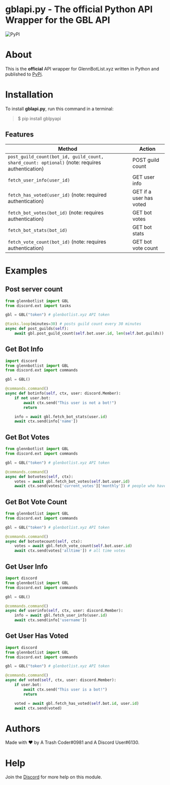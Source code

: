 # gblapi.py - The official Python API Wrapper for the GBL API

![PyPI](https://img.shields.io/pypi/v/gblpyapi?logoColor=237289DA)

# About
This is the **official** API wrapper for GlennBotList.xyz written in Python and published to [PyPi](https://pypi.org/project/gblpyapi/).

# Installation
To install **gblapi.py**, run this command in a terminal:

> $ pip install gblpyapi

## Features

|Method|Action|
|--------|------|
|`post_guild_count(bot_id, guild_count, shard_count: optional)` (note: requires authentication)|POST guild count|
|`fetch_user_info(user_id)`|GET user info|
|`fetch_has_voted(user_id)` (note: required authentication)|GET if a user has voted|
|`fetch_bot_votes(bot_id)` (note: requires authentication)|GET bot votes|
|`fetch_bot_stats(bot_id)`|GET bot stats|
|`fetch_vote_count(bot_id)` (note: requires authentication)|GET bot vote count|

# Examples

## Post server count

```python
from glennbotlist import GBL
from discord.ext import tasks

gbl = GBL("token") # glenbotlist.xyz API token

@tasks.loop(minutes=30) # posts guild count every 30 minutes
async def post_guilds(self):
    await gbl.post_guild_count(self.bot.user.id, len(self.bot.guilds))
```

## Get Bot Info

```python
import discord
from glennbotlist import GBL
from discord.ext import commands

gbl = GBL()

@commands.command()
async def botinfo(self, ctx, user: discord.Member):
    if not user.bot:
        await ctx.send("This user is not a bot!")
        return

    info = await gbl.fetch_bot_stats(user.id)
    await ctx.send(info['name'])
```

## Get Bot Votes

```python
from glennbotlist import GBL
from discord.ext import commands

gbl = GBL("token") # glenbotlist.xyz API token

@commands.command()
async def botvotes(self, ctx):
    votes = await gbl.fetch_bot_votes(self.bot.user.id)
    await ctx.send(votes['current_votes']['monthly']) # people who have voted this month
```

## Get Bot Vote Count

```python
from glennbotlist import GBL
from discord.ext import commands

gbl = GBL("token") # glenbotlist.xyz API token

@commands.command()
async def botvotecount(self, ctx):
    votes = await gbl.fetch_vote_count(self.bot.user.id)
    await ctx.send(votes['alltime']) # all time votes
```

## Get User Info

```python
import discord
from glennbotlist import GBL
from discord.ext import commands

gbl = GBL()

@commands.command()
async def userinfo(self, ctx, user: discord.Member):
    info = await gbl.fetch_user_info(user.id)
    await ctx.send(info['username'])
```

## Get User Has Voted

```python
import discord
from glennbotlist import GBL
from discord.ext import commands

gbl = GBL("token") # glenbotlist.xyz API token

@commands.command()
async def voted(self, ctx, user: discord.Member):
    if user.bot:
        await ctx.send("This user is a bot!")
        return

    voted = await gbl.fetch_has_voted(self.bot.id, user.id)
    await ctx.send(voted)
```

# Authors

Made with ❤️ by A Trash Coder#0981 and A Discord User#6130.

# Help

Join the [Discord](https://glennbotlist.xyz/discord) for more help on this module.